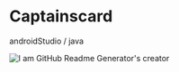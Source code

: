 # Captainscard
androidStudio / java

![I am GitHub Readme Generator's creator](https://github.com/bhathi97/Captainscard/blob/rank/banner.jpg)


